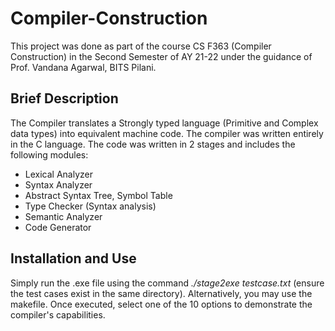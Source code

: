 # Compiler-Construction
This project was done as part of the course CS F363 (Compiler Construction) in the Second Semester of AY 21-22 under the guidance of  Prof. Vandana Agarwal, BITS Pilani.

## Brief Description
The Compiler translates a Strongly typed language (Primitive and Complex data types) into equivalent machine code. The compiler was written entirely in the C language. The code was written in 2 stages and includes the following modules:
- Lexical Analyzer
- Syntax Analyzer
- Abstract Syntax Tree, Symbol Table
- Type Checker (Syntax analysis)
- Semantic Analyzer
- Code Generator

## Installation and Use
Simply run the .exe file using the command <em>./stage2exe testcase.txt</em> (ensure the test cases exist in the same directory). Alternatively, you may use the makefile. Once executed, select one of the 10 options to demonstrate the compiler's capabilities.
